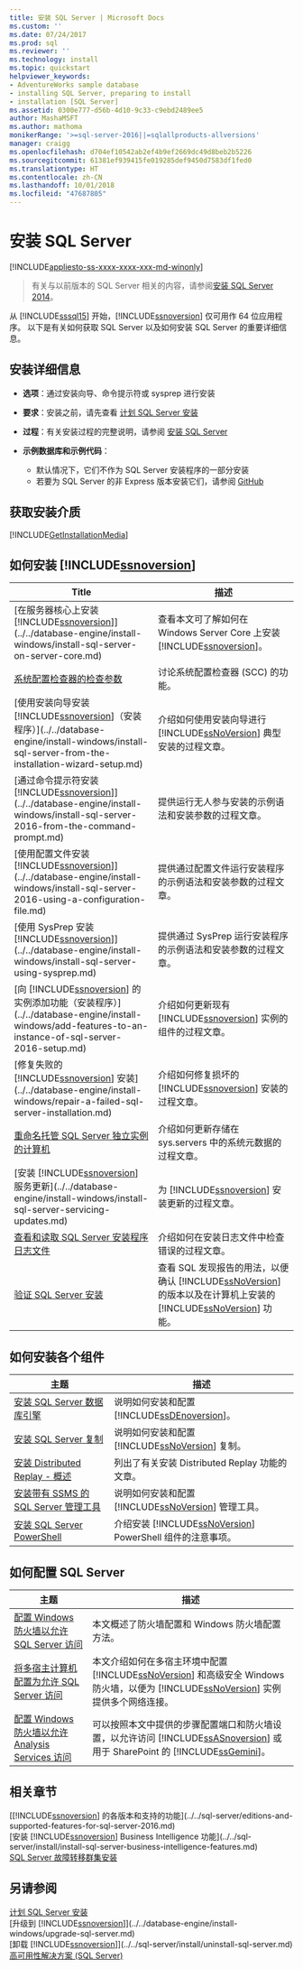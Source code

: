 ```yaml
---
title: 安装 SQL Server | Microsoft Docs
ms.custom: ''
ms.date: 07/24/2017
ms.prod: sql
ms.reviewer: ''
ms.technology: install
ms.topic: quickstart
helpviewer_keywords:
- AdventureWorks sample database
- installing SQL Server, preparing to install
- installation [SQL Server]
ms.assetid: 0300e777-d56b-4d10-9c33-c9ebd2489ee5
author: MashaMSFT
ms.author: mathoma
monikerRange: '>=sql-server-2016||=sqlallproducts-allversions'
manager: craigg
ms.openlocfilehash: d704ef10542ab2ef4b9ef2669dc49d8beb2b5226
ms.sourcegitcommit: 61381ef939415fe019285def9450d7583df1fed0
ms.translationtype: HT
ms.contentlocale: zh-CN
ms.lasthandoff: 10/01/2018
ms.locfileid: "47687805"
---
```

# <a name="install-sql-server"></a>安装 SQL Server

[!INCLUDE[appliesto-ss-xxxx-xxxx-xxx-md-winonly](../../includes/appliesto-ss-xxxx-xxxx-xxx-md-winonly.md)]
 
 > 有关与以前版本的 SQL Server 相关的内容，请参阅[安装 SQL Server 2014](install-sql-server.md)。

 从 [!INCLUDE[sssql15](../../includes/sssql15-md.md)] 开始，[!INCLUDE[ssnoversion](../../includes/ssnoversion-md.md)] 仅可用作 64 位应用程序。 以下是有关如何获取 SQL Server 以及如何安装 SQL Server 的重要详细信息。

## <a name="installation-details"></a>安装详细信息
  
*  **选项**：通过安装向导、命令提示符或 sysprep 进行安装
 
*  **要求**：安装之前，请先查看 [计划 SQL Server 安装](../../sql-server/install/planning-a-sql-server-installation.md) 

* **过程**：有关安装过程的完整说明，请参阅 [安装 SQL Server](../../database-engine/install-windows/installation-for-sql-server-2016.md)

* **示例数据库和示例代码**： 
    * 默认情况下，它们不作为 SQL Server 安装程序的一部分安装 
    * 若要为 SQL Server 的非 Express 版本安装它们，请参阅 [GitHub](http://github.com/Microsoft/sql-server-samples)
    

## <a name="get-the-installation-media"></a>获取安装介质

[!INCLUDE[GetInstallationMedia](../../includes/getssmedia.md)]

## <a name="how-to-install-includessnoversionincludesssnoversion-mdmd"></a>如何安装 [!INCLUDE[ssnoversion](../../includes/ssnoversion-md.md)]
 
|Title|描述|  
|-----------|-----------------|  
|[在服务器核心上安装 [!INCLUDE[ssnoversion](../../includes/ssnoversion-md.md)]](../../database-engine/install-windows/install-sql-server-on-server-core.md)|查看本文可了解如何在 Windows Server Core 上安装 [!INCLUDE[ssnoversion](../../includes/ssnoversion-md.md)]。|  
|[系统配置检查器的检查参数](../../database-engine/install-windows/check-parameters-for-the-system-configuration-checker.md)|讨论系统配置检查器 (SCC) 的功能。|  
|[使用安装向导安装 [!INCLUDE[ssnoversion](../../includes/ssnoversion-md.md)]（安装程序）](../../database-engine/install-windows/install-sql-server-from-the-installation-wizard-setup.md)|介绍如何使用安装向导进行 [!INCLUDE[ssNoVersion](../../includes/ssnoversion-md.md)] 典型安装的过程文章。|  
|[通过命令提示符安装 [!INCLUDE[ssnoversion](../../includes/ssnoversion-md.md)]](../../database-engine/install-windows/install-sql-server-2016-from-the-command-prompt.md)|提供运行无人参与安装的示例语法和安装参数的过程文章。|  
|[使用配置文件安装 [!INCLUDE[ssnoversion](../../includes/ssnoversion-md.md)]](../../database-engine/install-windows/install-sql-server-2016-using-a-configuration-file.md)|提供通过配置文件运行安装程序的示例语法和安装参数的过程文章。|  
|[使用 SysPrep 安装 [!INCLUDE[ssnoversion](../../includes/ssnoversion-md.md)]](../../database-engine/install-windows/install-sql-server-using-sysprep.md)|提供通过 SysPrep 运行安装程序的示例语法和安装参数的过程文章。|  
|[向 [!INCLUDE[ssnoversion](../../includes/ssnoversion-md.md)] 的实例添加功能（安装程序）](../../database-engine/install-windows/add-features-to-an-instance-of-sql-server-2016-setup.md)|介绍如何更新现有 [!INCLUDE[ssnoversion](../../includes/ssnoversion-md.md)] 实例的组件的过程文章。|  
|[修复失败的 [!INCLUDE[ssnoversion](../../includes/ssnoversion-md.md)] 安装](../../database-engine/install-windows/repair-a-failed-sql-server-installation.md)|介绍如何修复损坏的 [!INCLUDE[ssnoversion](../../includes/ssnoversion-md.md)] 安装的过程文章。|  
|[重命名托管 SQL Server 独立实例的计算机](../../database-engine/install-windows/rename-a-computer-that-hosts-a-stand-alone-instance-of-sql-server.md)|介绍如何更新存储在 sys.servers 中的系统元数据的过程文章。|  
|[安装 [!INCLUDE[ssnoversion](../../includes/ssnoversion-md.md)] 服务更新](../../database-engine/install-windows/install-sql-server-servicing-updates.md)|为 [!INCLUDE[ssnoversion](../../includes/ssnoversion-md.md)] 安装更新的过程文章。|  
|[查看和读取 SQL Server 安装程序日志文件](../../database-engine/install-windows/view-and-read-sql-server-setup-log-files.md)|介绍如何在安装日志文件中检查错误的过程文章。|  
|[验证 SQL Server 安装](../../database-engine/install-windows/validate-a-sql-server-installation.md)|查看 SQL 发现报告的用法，以便确认 [!INCLUDE[ssNoVersion](../../includes/ssnoversion-md.md)] 的版本以及在计算机上安装的 [!INCLUDE[ssNoVersion](../../includes/ssnoversion-md.md)] 功能。|  
  
  
## <a name="how-to-install-individual-components"></a>如何安装各个组件  
  
|主题|描述|  
|-----------|-----------------|  
|[安装 SQL Server 数据库引擎](../../database-engine/install-windows/install-sql-server-database-engine.md)|说明如何安装和配置 [!INCLUDE[ssDEnoversion](../../includes/ssdenoversion-md.md)]。|  
|[安装 SQL Server 复制](../../database-engine/install-windows/install-sql-server-replication.md)|说明如何安装和配置 [!INCLUDE[ssNoVersion](../../includes/ssnoversion-md.md)] 复制。|  
|[安装 Distributed Replay - 概述](../../tools/distributed-replay/install-distributed-replay-overview.md)|列出了有关安装 Distributed Replay 功能的文章。|  
|[安装带有 SSMS 的 SQL Server 管理工具](http://msdn.microsoft.com/library/af68d59a-a04d-4f23-9967-ad4ee2e63381)|说明如何安装和配置 [!INCLUDE[ssNoVersion](../../includes/ssnoversion-md.md)] 管理工具。|  
|[安装 SQL Server PowerShell](../../database-engine/install-windows/install-sql-server-powershell.md)|介绍安装 [!INCLUDE[ssNoVersion](../../includes/ssnoversion-md.md)] PowerShell 组件的注意事项。|  
  

## <a name="how-to-configure-sql-server"></a>如何配置 SQL Server  
  
|主题|描述|  
|-----------|-----------------|  
|[配置 Windows 防火墙以允许 SQL Server 访问](../../sql-server/install/configure-the-windows-firewall-to-allow-sql-server-access.md)|本文概述了防火墙配置和 Windows 防火墙配置方法。|  
|[将多宿主计算机配置为允许 SQL Server 访问](../../sql-server/install/configure-a-multi-homed-computer-for-sql-server-access.md)|本文介绍如何在多宿主环境中配置 [!INCLUDE[ssNoVersion](../../includes/ssnoversion-md.md)] 和高级安全 Windows 防火墙，以便为 [!INCLUDE[ssNoVersion](../../includes/ssnoversion-md.md)] 实例提供多个网络连接。|  
|[配置 Windows 防火墙以允许 Analysis Services 访问](../../analysis-services/instances/configure-the-windows-firewall-to-allow-analysis-services-access.md)|可以按照本文中提供的步骤配置端口和防火墙设置，以允许访问 [!INCLUDE[ssASnoversion](../../includes/ssasnoversion-md.md)] 或用于 SharePoint 的 [!INCLUDE[ssGemini](../../includes/ssgemini-md.md)]。|  
  
## <a name="related-sections"></a>相关章节  
[[!INCLUDE[ssnoversion](../../includes/ssnoversion-md.md)] 的各版本和支持的功能](../../sql-server/editions-and-supported-features-for-sql-server-2016.md)  
[安装 [!INCLUDE[ssnoversion](../../includes/ssnoversion-md.md)] Business Intelligence 功能](../../sql-server/install/install-sql-server-business-intelligence-features.md)  
  [SQL Server 故障转移群集安装](../../sql-server/failover-clusters/install/sql-server-failover-cluster-installation.md)  
 
  
## <a name="see-also"></a>另请参阅  

[计划 SQL Server 安装](../../sql-server/install/planning-a-sql-server-installation.md)   
 [升级到 [!INCLUDE[ssnoversion](../../includes/ssnoversion-md.md)]](../../database-engine/install-windows/upgrade-sql-server.md)   
 [卸载 [!INCLUDE[ssnoversion](../../includes/ssnoversion-md.md)]](../../sql-server/install/uninstall-sql-server.md)   
 [高可用性解决方案 (SQL Server)](../../sql-server/failover-clusters/high-availability-solutions-sql-server.md)  
  
  
